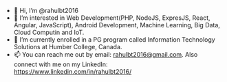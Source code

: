 - 👋 Hi, I’m @rahulbt2016
- 👀 I’m interested in Web Development(PHP, NodeJS, ExpresJS, React, Angular, JavaScript), Android Development, Machine Learning, Big Data, Cloud Computin and IoT.
- 🌱 I’m currently enrolled in a PG program called Information Technology Solutions at Humber College, Canada.
- 📫 You can reach me out by email: rahulbt2016@gmail.com. Also connect with me on my LinkedIn: https://www.linkedin.com/in/rahulbt2016/

<!---
rahulbt2016/rahulbt2016 is a ✨ special ✨ repository because its `README.md` (this file) appears on your GitHub profile.
You can click the Preview link to take a look at your changes.
--->
